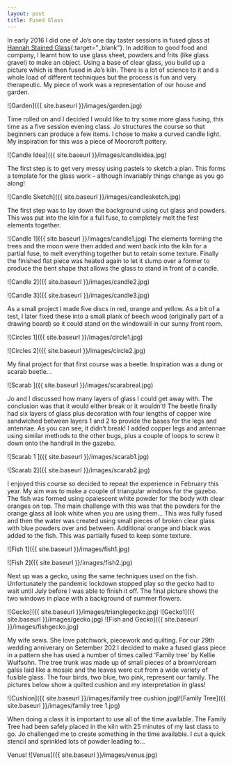 ```yaml
---
layout: post
title: Fused Glass
---
```


In early 2016 I did one of Jo’s one day taster sessions in fused glass at [Hannah Stained Glass](https://www.hannahstainedglass.com/){:target="_blank"}. In addition to good food and company, I learnt how to use glass sheet, powders and frits (like glass gravel) to make an object. Using a base of clear glass, you build up a picture which is then fused in Jo’s kiln. There is a lot of science to it and a whole load of different techniques but the process is fun and very therapeutic. My piece of work was a representation of our house and garden.

![Garden]({{ site.baseurl }}/images/garden.jpg)

Time rolled on and I decided I would like to try some more glass fusing, this time as a five session evening class. Jo structures the course so that beginners can produce a few items. I chose to make a curved candle light. My inspiration for this was a piece of Moorcroft pottery. 

![Candle Idea]({{ site.baseurl }}/images/candleidea.jpg)

The first step is to get very messy using pastels to sketch a plan. This forms a template for the glass work – although invariably things change as you go along!

![Candle Sketch]({{ site.baseurl }}/images/candlesketch.jpg)

The first step was to lay down the background using cut glass and powders. This was put into the kiln for a full fuse, to completely melt the first elements together.

![Candle 1]({{ site.baseurl }}/images/candle1.jpg)
The elements forming the trees and the moon were then added and went back into the kiln for a partial fuse, to melt everything together but to retain some texture. Finally the finished flat piece was heated again to let it slump over a former to produce the bent shape that allows the glass to stand in front of a candle.

![Candle 2]({{ site.baseurl }}/images/candle2.jpg)

![Candle 3]({{ site.baseurl }}/images/candle3.jpg)

As a small project I made five discs in red, orange and yellow. As a bit of a test, I later fixed these into a small plank of beech wood (originally part of a drawing board) so it could stand on the windowsill in our sunny front room.

![Circles 1]({{ site.baseurl }}/images/circle1.jpg)

![Circles 2]({{ site.baseurl }}/images/circle2.jpg)

My final project for that first course was a beetle. Inspiration was a dung or scarab beetle…

![Scarab ]({{ site.baseurl }}/images/scarabreal.jpg)

Jo and I discussed how many layers of glass I could get away with. The conclusion was that it would either break or it wouldn’t! The beetle finally had six layers of glass plus decoration with four  lengths of copper wire sandwiched between layers 1 and 2 to provide the bases for the legs and antennae. As you can see, it didn’t break! I added copper legs and antennae using similar methods to the other bugs, plus a couple of loops to screw it down onto the handrail in the gazebo.

![Scarab 1 ]({{ site.baseurl }}/images/scarab1.jpg)

![Scarab 2]({{ site.baseurl }}/images/scarab2.jpg)

I enjoyed this course so decided to repeat the experience in February this year. My aim was to make a couple of triangular windows for the gazebo. The fish was formed using opalescent white powder for the body with clear oranges on top. The main challenge with this was that the powders for the orange glass all look white when you are using them… This was fully fused and then the water was created using small pieces of broken clear glass with blue powders over and between. Additional orange and black was added to the fish. This was partially fused to keep some texture.

![Fish 1]({{ site.baseurl }}/images/fish1.jpg)

![Fish 2]({{ site.baseurl }}/images/fish2.jpg)

Next up was a gecko, using the same techniques used on the fish. Unfortunately the pandemic lockdown stopped play so the gecko had to wait until July before I was able to finish it off. The final picture shows the two windows in place with a background of summer flowers.

![Gecko]({{ site.baseurl }}/images/trianglegecko.jpg)
![Gecko1]({{ site.baseurl }}/images/gecko.jpg)
![Fish and Gecko]({{ site.baseurl }}/images/fishgecko.jpg)

My wife sews. She love patchwork, piecework and quilting. For our 29th wedding anniverary on Setember 202 I decided to make a fused glass piece in a pattern she has used a number of times called 'Family tree' by Kellie Wulfsohn. The tree trunk was made up of small pieces of a brown/cream galss laid like a mosaic and the leaves were cut from a wide variety of fusible glass. The four birds, two blue, two pink, represent our family. The pictures below show a quilted cushion and my interpretation in glass!

![Cushion]({{ site.baseurl }}/images/family tree cushion.jpg)![Family Tree]({{ site.baseurl }}/images/family tree 1.jpg)


When doing a class it is important to use all of the time available. The Family Tree had been safely placed in the kiln with 25 minutes of my last class to go. Jo challenged me to create something in the time available. I cut a quick stencil and sprinkled lots of powder leading to...

Venus!
![Venus]({{ site.baseurl }}/images/venus.jpg)
